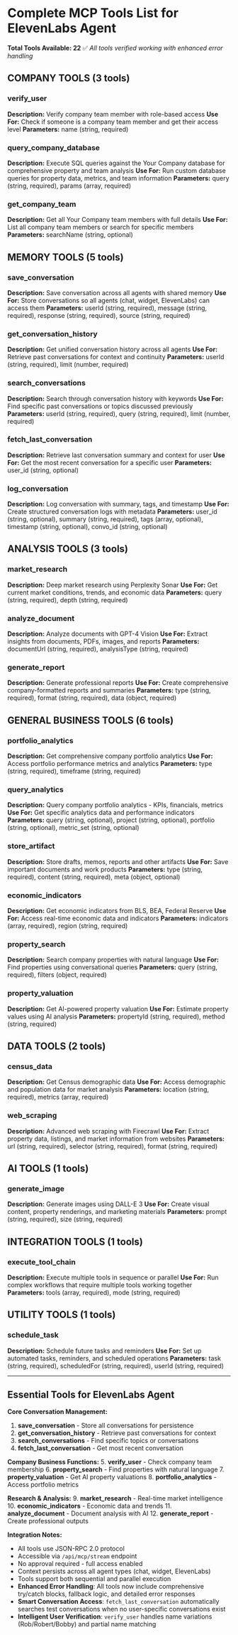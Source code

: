 # Complete MCP Tools List for ElevenLabs Agent

**Total Tools Available: 22** ✅ *All tools verified working with enhanced error handling*

## COMPANY TOOLS (3 tools)

### verify_user
**Description:** Verify company team member with role-based access
**Use For:** Check if someone is a company team member and get their access level
**Parameters:** name (string, required)

### query_company_database
**Description:** Execute SQL queries against the Your Company database for comprehensive property and team analysis
**Use For:** Run custom database queries for property data, metrics, and team information
**Parameters:** query (string, required), params (array, required)

### get_company_team
**Description:** Get all Your Company team members with full details
**Use For:** List all company team members or search for specific members
**Parameters:** searchName (string, optional)

## MEMORY TOOLS (5 tools)

### save_conversation
**Description:** Save conversation across all agents with shared memory
**Use For:** Store conversations so all agents (chat, widget, ElevenLabs) can access them
**Parameters:** userId (string, required), message (string, required), response (string, required), source (string, required)

### get_conversation_history
**Description:** Get unified conversation history across all agents
**Use For:** Retrieve past conversations for context and continuity
**Parameters:** userId (string, required), limit (number, required)

### search_conversations
**Description:** Search through conversation history with keywords
**Use For:** Find specific past conversations or topics discussed previously
**Parameters:** userId (string, required), query (string, required), limit (number, required)

### fetch_last_conversation
**Description:** Retrieve last conversation summary and context for user
**Use For:** Get the most recent conversation for a specific user
**Parameters:** user_id (string, optional)

### log_conversation
**Description:** Log conversation with summary, tags, and timestamp
**Use For:** Create structured conversation logs with metadata
**Parameters:** user_id (string, optional), summary (string, required), tags (array, optional), timestamp (string, optional), convo_id (string, optional)

## ANALYSIS TOOLS (3 tools)

### market_research
**Description:** Deep market research using Perplexity Sonar
**Use For:** Get current market conditions, trends, and economic data
**Parameters:** query (string, required), depth (string, required)

### analyze_document
**Description:** Analyze documents with GPT-4 Vision
**Use For:** Extract insights from documents, PDFs, images, and reports
**Parameters:** documentUrl (string, required), analysisType (string, required)

### generate_report
**Description:** Generate professional reports
**Use For:** Create comprehensive company-formatted reports and summaries
**Parameters:** type (string, required), format (string, required), data (object, required)

## GENERAL BUSINESS TOOLS (6 tools)

### portfolio_analytics
**Description:** Get comprehensive company portfolio analytics
**Use For:** Access portfolio performance metrics and analytics
**Parameters:** type (string, required), timeframe (string, required)

### query_analytics
**Description:** Query company portfolio analytics - KPIs, financials, metrics
**Use For:** Get specific analytics data and performance indicators
**Parameters:** query (string, optional), project (string, optional), portfolio (string, optional), metric_set (string, optional)

### store_artifact
**Description:** Store drafts, memos, reports and other artifacts
**Use For:** Save important documents and work products
**Parameters:** type (string, required), content (string, required), meta (object, optional)

### economic_indicators
**Description:** Get economic indicators from BLS, BEA, Federal Reserve
**Use For:** Access real-time economic data and indicators
**Parameters:** indicators (array, required), region (string, required)

### property_search
**Description:** Search company properties with natural language
**Use For:** Find properties using conversational queries
**Parameters:** query (string, required), filters (object, required)

### property_valuation
**Description:** Get AI-powered property valuation
**Use For:** Estimate property values using AI analysis
**Parameters:** propertyId (string, required), method (string, required)

## DATA TOOLS (2 tools)

### census_data
**Description:** Get Census demographic data
**Use For:** Access demographic and population data for market analysis
**Parameters:** location (string, required), metrics (array, required)

### web_scraping
**Description:** Advanced web scraping with Firecrawl
**Use For:** Extract property data, listings, and market information from websites
**Parameters:** url (string, required), selector (string, required), format (string, required)

## AI TOOLS (1 tools)

### generate_image
**Description:** Generate images using DALL-E 3
**Use For:** Create visual content, property renderings, and marketing materials
**Parameters:** prompt (string, required), size (string, required)

## INTEGRATION TOOLS (1 tools)

### execute_tool_chain
**Description:** Execute multiple tools in sequence or parallel
**Use For:** Run complex workflows that require multiple tools working together
**Parameters:** tools (array, required), mode (string, required)

## UTILITY TOOLS (1 tools)

### schedule_task
**Description:** Schedule future tasks and reminders
**Use For:** Set up automated tasks, reminders, and scheduled operations
**Parameters:** task (string, required), scheduledFor (string, required), userId (string, required)

---

## Essential Tools for ElevenLabs Agent

**Core Conversation Management:**
1. **save_conversation** - Store all conversations for persistence
2. **get_conversation_history** - Retrieve past conversations for context
3. **search_conversations** - Find specific topics or conversations
4. **fetch_last_conversation** - Get most recent conversation

**Company Business Functions:**
5. **verify_user** - Check company team membership
6. **property_search** - Find properties with natural language
7. **property_valuation** - Get AI property valuations
8. **portfolio_analytics** - Access portfolio metrics

**Research & Analysis:**
9. **market_research** - Real-time market intelligence
10. **economic_indicators** - Economic data and trends
11. **analyze_document** - Document analysis with AI
12. **generate_report** - Create professional outputs

**Integration Notes:**
- All tools use JSON-RPC 2.0 protocol
- Accessible via `/api/mcp/stream` endpoint  
- No approval required - full access enabled
- Context persists across all agent types (chat, widget, ElevenLabs)
- Tools support both sequential and parallel execution
- **Enhanced Error Handling**: All tools now include comprehensive try/catch blocks, fallback logic, and detailed error responses
- **Smart Conversation Access**: `fetch_last_conversation` automatically searches test conversations when no user-specific conversations exist
- **Intelligent User Verification**: `verify_user` handles name variations (Rob/Robert/Bobby) and partial name matching